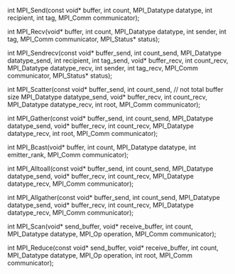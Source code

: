 int MPI_Send(const void* buffer,
             int count,
             MPI_Datatype datatype,
             int recipient,
             int tag,
             MPI_Comm communicator);

int MPI_Recv(void* buffer,
             int count,
             MPI_Datatype datatype,
             int sender,
             int tag,
             MPI_Comm communicator,
             MPI_Status* status);

int MPI_Sendrecv(const void* buffer_send,
                 int count_send,
                 MPI_Datatype datatype_send,
                 int recipient,
                 int tag_send,
                 void* buffer_recv,
                 int count_recv,
                 MPI_Datatype datatype_recv,
                 int sender,
                 int tag_recv,
                 MPI_Comm communicator,
                 MPI_Status* status);

int MPI_Scatter(const void* buffer_send,
                int count_send, // not total buffer size
                MPI_Datatype datatype_send,
                void* buffer_recv,
                int count_recv,
                MPI_Datatype datatype_recv,
                int root,
                MPI_Comm communicator);

int MPI_Gather(const void* buffer_send,
               int count_send,
               MPI_Datatype datatype_send,
               void* buffer_recv,
               int count_recv,
               MPI_Datatype datatype_recv,
               int root,
               MPI_Comm communicator);

int MPI_Bcast(void* buffer,
              int count,
              MPI_Datatype datatype,
              int emitter_rank,
              MPI_Comm communicator);

int MPI_Alltoall(const void* buffer_send,
                 int count_send,
                 MPI_Datatype datatype_send,
                 void* buffer_recv,
                 int count_recv,
                 MPI_Datatype datatype_recv,
                 MPI_Comm communicator);

int MPI_Allgather(const void* buffer_send,
                  int count_send,
                  MPI_Datatype datatype_send,
                  void* buffer_recv,
                  int count_recv,
                  MPI_Datatype datatype_recv,
                  MPI_Comm communicator);

int MPI_Scan(void* send_buffer,
             void* receive_buffer,
             int count,
             MPI_Datatype datatype,
             MPI_Op operation,
             MPI_Comm communicator);

int MPI_Reduce(const void* send_buffer,
               void* receive_buffer,
               int count,
               MPI_Datatype datatype,
               MPI_Op operation,
               int root,
               MPI_Comm communicator);